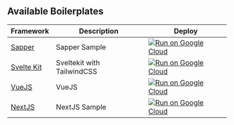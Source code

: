Available Boilerplates
------------------

|Framework|Description|Deploy|
|---|---|---|
|[Sapper](boilerplate-sapper)|Sapper Sample|[![Run on Google Cloud](https://deploy.cloud.run/button.svg)](https://deploy.cloud.run/?git_repo=https://github.com/nabdtran/boilerplates-cloudrun.git&dir=boilerplate-sapper)|
|[Svelte Kit](boilerplate-sveltekit)|Sveltekit with TailwindCSS|[![Run on Google Cloud](https://deploy.cloud.run/button.svg)](https://deploy.cloud.run/?git_repo=https://github.com/nabdtran/boilerplates-cloudrun.git&dir=boilerplate-sveltekit)|
|[VueJS](boilerplate-vuejs)|VueJS|[![Run on Google Cloud](https://deploy.cloud.run/button.svg)](https://deploy.cloud.run/?git_repo=https://github.com/nabdtran/boilerplates-cloudrun.git&dir=boilerplate-vuejs)|
|[NextJS](boilerplate-nextjs)|NextJS Sample|[![Run on Google Cloud](https://deploy.cloud.run/button.svg)](https://deploy.cloud.run/?git_repo=https://github.com/nabdtran/boilerplates-cloudrun.git&dir=boilerplate-NextJS)|

